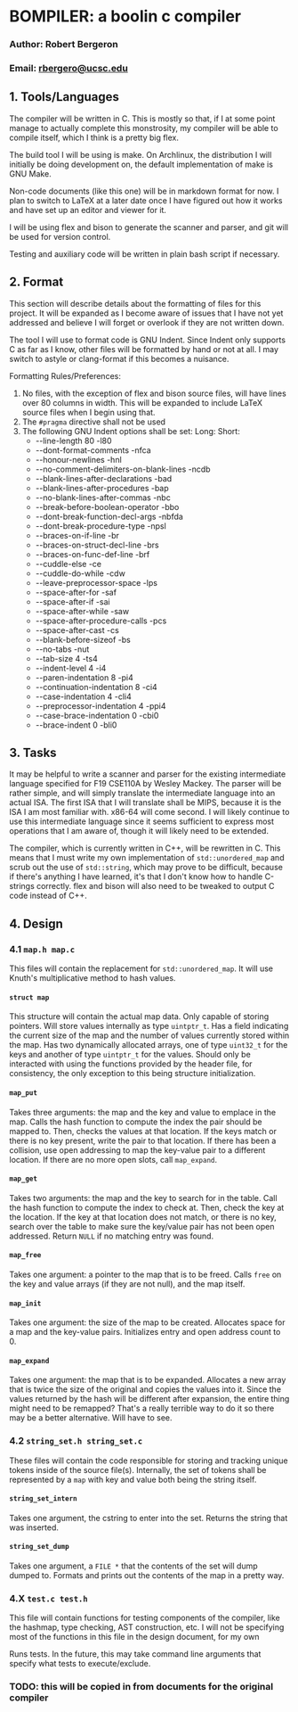 # BOMPILER: a boolin c compiler
### Author: Robert Bergeron
### Email: rbergero@ucsc.edu

## 1. Tools/Languages
The compiler will be written in C. This is mostly so that, if I at some point
manage to actually complete this monstrosity, my compiler will be able to
compile itself, which I think is a pretty big flex.

The build tool I will be using is make. On Archlinux, the distribution I will
initially be doing development on, the default implementation of make is GNU
Make.

Non-code documents (like this one) will be in markdown format for now. I plan
to switch to LaTeX at a later date once I have figured out how it works and
have set up an editor and viewer for it.

I will be using flex and bison to generate the scanner and parser, and git will
be used for version control.

Testing and auxiliary code will be written in plain bash script if necessary.

## 2. Format
This section will describe details about the formatting of files for this
project. It will be expanded as I become aware of issues that I have not yet
addressed and believe I will forget or overlook if they are not written down.

The tool I will use to format code is GNU Indent. Since Indent only supports
C as far as I know, other files will be formatted by hand or not at all. I
may switch to astyle or clang-format if this becomes a nuisance.

Formatting Rules/Preferences:
1. No files, with the exception of flex and bison source files, will have lines
   over 80 columns in width. This will be expanded to include LaTeX source files
   when I begin using that.
2. The `#pragma` directive shall not be used
3. The following GNU Indent options shall be set:
   Long:                                        Short:
   - --line-length 80                           -l80
   - --dont-format-comments                     -nfca
   - --honour-newlines                          -hnl
   - --no-comment-delimiters-on-blank-lines     -ncdb
   - --blank-lines-after-declarations           -bad
   - --blank-lines-after-procedures             -bap
   - --no-blank-lines-after-commas              -nbc
   - --break-before-boolean-operator            -bbo
   - --dont-break-function-decl-args            -nbfda
   - --dont-break-procedure-type                -npsl
   - --braces-on-if-line                        -br
   - --braces-on-struct-decl-line               -brs
   - --braces-on-func-def-line                  -brf
   - --cuddle-else                              -ce
   - --cuddle-do-while                          -cdw
   - --leave-preprocessor-space                 -lps
   - --space-after-for                          -saf
   - --space-after-if                           -sai
   - --space-after-while                        -saw
   - --space-after-procedure-calls              -pcs
   - --space-after-cast                         -cs
   - --blank-before-sizeof                      -bs
   - --no-tabs                                  -nut
   - --tab-size 4                               -ts4
   - --indent-level 4                           -i4
   - --paren-indentation 8                      -pi4
   - --continuation-indentation 8               -ci4
   - --case-indentation 4                       -cli4
   - --preprocessor-indentation 4               -ppi4
   - --case-brace-indentation 0                 -cbi0
   - --brace-indent 0                           -bli0
                                                

## 3. Tasks
It may be helpful to write a scanner and parser for the existing intermediate
language specified for F19 CSE110A by Wesley Mackey. The parser will be rather
simple, and will simply translate the intermediate language into an actual
ISA. The first ISA that I will translate shall be MIPS, because it is the ISA
I am most familiar with. x86-64 will come second. I will likely continue to use
this intermediate language since it seems sufficient to express most operations
that I am aware of, though it will likely need to be extended.

The compiler, which is currently written in C++, will be rewritten in C.
This means that I must write my own implementation of `std::unordered_map` and
scrub out the use of `std::string`, which may prove to be difficult, because
if there's anything I have learned, it's that I don't know how to handle
C-strings correctly. flex and bison will also need to be tweaked to output
C code instead of C++.

## 4. Design

### 4.1 `map.h map.c`
This files will contain the replacement for `std::unordered_map`. It will use
Knuth's multiplicative method to hash values.

#### `struct map`
This structure will contain the actual map data. Only capable of storing
pointers. Will store values internally as type `uintptr_t`. Has a field
indicating the current size of the map and the number of values currently
stored within the map. Has two dynamically allocated arrays, one of type
`uint32_t` for the keys and another of type `uintptr_t` for the values. Should
only be interacted with using the functions provided by the header file, for
consistency, the only exception to this being structure initialization.

#### `map_put`
Takes three arguments: the map and the key and value to emplace in the map.
Calls the hash function to compute the index the pair should be mapped to.
Then, checks the values at that location. If the keys match or there is no key
present, write the pair to that location. If there has been a collision, use
open addressing to map the key-value pair to a different location. If there are
no more open slots, call `map_expand`.

#### `map_get`
Takes two arguments: the map and the key to search for in the table.
Call the hash function to compute the index to check at. Then, check the key at
the location. If the key at that location does not match, or there is no key,
search over the table to make sure the key/value pair has not been open
addressed. Return `NULL` if no matching entry was found.

#### `map_free`
Takes one argument: a pointer to the map that is to be freed. Calls `free` on
the key and value arrays (if they are not null), and the map itself.

#### `map_init`
Takes one argument: the size of the map to be created. Allocates space for a
map and the key-value pairs. Initializes entry and open address count to 0.

#### `map_expand`
Takes one argument: the map that is to be expanded. Allocates a new array that
is twice the size of the original and copies the values into it. Since the
values returned by the hash will be different after expansion, the entire thing
might need to be remapped? That's a really terrible way to do it so there may
be a better alternative. Will have to see.

### 4.2 `string_set.h string_set.c`
These files will contain the code responsible for storing and tracking unique
tokens inside of the source file(s). Internally, the set of tokens shall be
represented by a `map` with key and value both being the string itself.

#### `string_set_intern`
Takes one argument, the cstring to enter into the set. Returns the string that
was inserted.

#### `string_set_dump`
Takes one argument, a `FILE *` that the contents of the set will dump dumped to.
Formats and prints out the contents of the map in a pretty way.

### 4.X `test.c test.h`
This file will contain functions for testing components of the compiler, like
the hashmap, type checking, AST construction, etc. I will not be specifying
most of the functions in this file in the design document, for my own

Runs tests. In the future, this may take command line arguments that specify
what tests to execute/exclude.

### TODO: this will be copied in from documents for the original compiler
